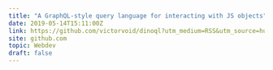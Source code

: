 ```yaml
---
title: "A GraphQL-style query language for interacting with JS objects"
date: 2019-05-14T15:11:00Z
link: https://github.com/victorvoid/dinoql?utm_medium=RSS&utm_source=hune
site: github.com
topic: Webdev
draft: false
---
```

